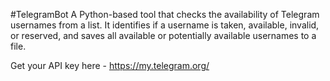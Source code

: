 #TelegramBot
A Python-based tool that checks the availability of Telegram usernames from a list. It identifies if a username is taken, available, invalid, or reserved, and saves all available or potentially available usernames to a file.




Get your API key here - https://my.telegram.org/
